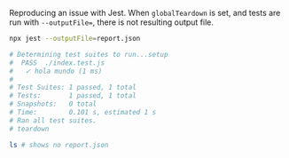 Reproducing an issue with Jest. When `globalTeardown` is set, and tests are run with `--outputFile=`, there is not resulting output file.

```sh
npx jest --outputFile=report.json

# Determining test suites to run...setup
#  PASS  ./index.test.js
#   ✓ hola mundo (1 ms)
#
# Test Suites: 1 passed, 1 total
# Tests:       1 passed, 1 total
# Snapshots:   0 total
# Time:        0.101 s, estimated 1 s
# Ran all test suites.
# teardown

ls # shows no report.json
```